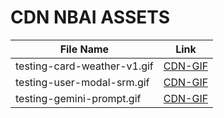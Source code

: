 # CDN NBAI ASSETS

| File Name | Link |
| --------- | ---- |
| testing-card-weather-v1.gif | [CDN-GIF](https://cdn.jsdelivr.net/gh/tutosrive/images-projects-srm-trg@main/NBAI/testing-card-weather-V1.gif) |
| testing-user-modal-srm.gif | [CDN-GIF](https://cdn.jsdelivr.net/gh/tutosrive/images-projects-srm-trg@main/NBAI/testing-user-modal-srm.gif) |
| testing-gemini-prompt.gif | [CDN-GIF](https://cdn.jsdelivr.net/gh/tutosrive/images-projects-srm-trg@main/NBAI/testing-gemini-prompt.gif) |
